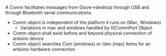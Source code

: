 A Comm facilitates messages from Glove->desktop through USB and through Bluetooth serial communications.

- Comm object is independent of the platform it runs on (Mac, Windows)
  - Variations in mac and windows handled by (I)CommPort Object
- Comm object shall exist before and beyond physical connection of arduino device
- Comm object searches Com (windows) or /dev (mac) items for an arduino-hardware connection

